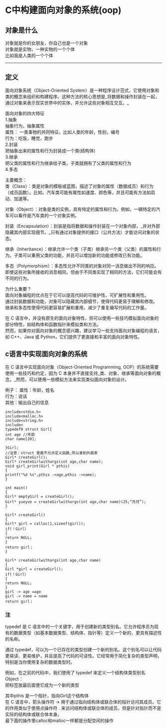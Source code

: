 # C中构建面向对象的系统(oop)  
## 对象是什么  
对象就是你的女朋友，你自己也是一个对象  
对象就是实物，一种实物的一个个体  
比如我是人类的一个个体  
	
	
	
	
***
## 定义  
面向对象系统（Object-Oriented System）是一种程序设计范式，它使用对象和类的概念来组织和构建程序。这种方法的核心思想是_将数据和操作封装在一起，通过对象来表示现实世界中的实体，并允许这些对象相互交互。_  
	
面向对象的四大特征  
1.抽象  
抽象行为，抽象属性  
属性： 一类事物的共同特征，比如人类的年龄，性别，编号  
行为：吃饭，睡觉，跑步  
2.封装  
把抽象出来的属性和行为封装成一个类(结构体)  
3.继承  
把父类的属性和行为继承给子类，子类就拥有了父类的属性和行为  
4.多态  
	
主要概念：  
类（Class）：类是对象的模板或蓝图，描述了对象的属性（数据成员）和行为（成员函数）。比如，汽车类可能有属性如速度、颜色等，并且可能有方法如启动、加速等。  
	
对象（Object）：对象是类的实例，具有特定的属性和行为。例如，一辆特定的汽车可以看作是汽车类的一个对象实例。  
	
封装（Encapsulation）：封装是指将数据和操作封装在一个对象内部，_并对外部隐藏其内部实现细节。_只有通过对象提供的接口（公共方法）才能访问对象的状态。  
	
继承（Inheritance）：继承允许一个类（子类）继承另一个类（父类）的属性和行为。子类可以重用父类的功能，并且可以增加新的功能或修改已有功能。  
	
多态（Polymorphism）：多态性允许不同类的对象对同一消息做出不同的响应。即使这些对象所接收的消息相同，但由于不同类实现了相同的方法，它们可能会有不同的行为。  
	
为什么重要？  
面向对象编程的优点在于它可以提高代码的可维护性、可扩展性和重用性。  
通过封装数据和功能，对象可以隐藏其内部细节，使得代码更易于理解和修改。  
继承和多态性使得代码更容易扩展和重用，减少了重复编写代码的工作量。  
	
在 C 语言中，并没有原生的面向对象特性，但可以使用一些技巧模拟面向对象的部分特性，如结构体和函数指针来模拟类和方法。  
然而，如果你对面向对象的概念感兴趣，建议学习一些支持面向对象编程的语言，如 C++、Java 或 Python，它们提供了更直接和丰富的面向对象特性。  
	
## c语言中实现面向对象的系统  
在 C 语言中实现面向对象（Object-Oriented Programming, OOP）的系统需要使用一些技巧和约定，因为 C 本身并不直接支持_类、对象、继承等面向对象的概念。_然而，可以使用一些模拟方法来实现类似面向对象的设计。  
	
例子：
属性：年龄，姓名  
行为：说话  
其他：输出自己的信息  
~~~
include<stdio.h>
include<malloc.h>
include<string.h>
include<
typedef0 struct Girl{
int age //年龄
char name[20];

}Girl;
//注意：struct 里面不允许定义函数,所以拿到外面来
Girl* createGirl();
Girl* createGirlwithargs(int age,char name);
void girl_print(Girl * pthis)
{
printf("%d %s",pthis ->age,pthis ->name);
}

int main()
{
Girl* emptyGirl = createGirl();
Girl* yueyue = createGirlwithargs(int age,char name)(25;“月月”);
}

Girl* createGirl()
{
Girl* girl = calloc(1,sizeof(girl));
if(！Girl）
{
return NULL;
}
return girl；
}

Girl* createGirlwithargs(int age,char name)
{
Girl *girl = createGirl();
if(！Girl）
{
return NULL;
}
girl -> age =age
girl -> name = name
return girl；
~~~

### 注  
typedef 是 C 语言中的一个关键字，用于创建新的类型别名。它允许程序员为现有的数据类型（如基本数据类型、结构体、指针等）定义一个新的、更具有描述性的名称。  
	
通过 typedef，可以为一个已存在的类型创建一个新的别名。这个别名可以让代码更易读、更易维护，并且提高了代码的可读性。它经常用于简化复杂的类型声明，特别是当你使用复杂的数据类型时。  
	
例如，在之前的代码中，我们使用了 typedef 来定义一个结构体类型别名 Object：  
把标签放最后面使它成为一个新的类型  
	
其中pthis 是一个指针，指向Girl这个结构体  
在 C 语言中，箭头操作符 -> 用于通过指向结构体或联合体的指针访问其成员。它的作用类似于使用点操作符 . 来访问结构体或联合体的成员，但是针对指针而不是实际的结构体或联合体本身。  
最下面的操作里calloc和malloc一样都是分配空间的操作    